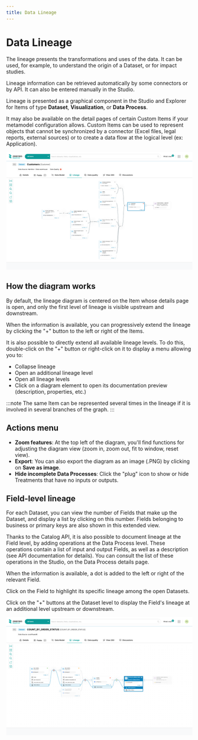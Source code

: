 ```yaml
---
title: Data Lineage
---
```

# Data Lineage

The lineage presents the transformations and uses of the data. It can be used, for example, to understand the origin of a Dataset, or for impact studies.

Lineage information can be retrieved automatically by some connectors or by API. It can also be entered manually in the Studio.

Lineage is presented as a graphical component in the Studio and Explorer for Items of type **Dataset**, **Visualization**, or **Data Process**.

It may also be available on the detail pages of certain Custom Items if your metamodel configuration allows. Custom Items can be used to represent objects that cannot be synchronized by a connector (Excel files, legal reports, external sources) or to create a data flow at the logical level (ex: Application).

  ![](./_shared/zeenea-data-lineage1.png)

## How the diagram works

By default, the lineage diagram is centered on the Item whose details page is open, and only the first level of lineage is visible upstream and downstream.

When the information is available, you can progressively extend the lineage by clicking the "+" button to the left or right of the Items.

It is also possible to directly extend all available lineage levels. To do this, double-click on the "+" button or right-click on it to display a menu allowing you to:

* Collapse lineage
* Open an additional lineage level
* Open all lineage levels
* Click on a diagram element to open its documentation preview (description, properties, etc.)

:::note
The same Item can be represented several times in the lineage if it is involved in several branches of the graph.
:::

## Actions menu

* **Zoom features**: At the top left of the diagram, you'll find functions for adjusting the diagram view (zoom in, zoom out, fit to window, reset view).
* **Export**: You can also export the diagram as an image (.PNG) by clicking on **Save as image**.
* **Hide incomplete Data Processes**: Click the "plug" icon to show or hide Treatments that have no inputs or outputs.

## Field-level lineage

For each Dataset, you can view the number of Fields that make up the Dataset, and display a list by clicking on this number. Fields belonging to business or primary keys are also shown in this extended view.

Thanks to the Catalog API, it is also possible to document lineage at the Field level, by adding operations at the Data Process level. These operations contain a list of input and output Fields, as well as a description (see API documentation for details). You can consult the list of these operations in the Studio, on the Data Process details page.

When the information is available, a dot is added to the left or right of the relevant Field.

Click on the Field to highlight its specific lineage among the open Datasets.

Click on the "+" buttons at the Dataset level to display the Field's lineage at an additional level upstream or downstream.

  ![](./_shared/zeenea-data-lineage2.png)
